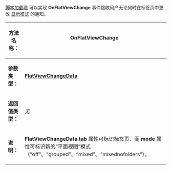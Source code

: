 [脚本加载项](/Manual/scripting/script_add-ins/README.zh.md) 可以实现 **OnFlatViewChange** 事件接收用户无论何时在标签页中更改 [显示模式](/Manual/basic_concepts/the_lister/view_modes.zh.md) 的通知。

<table>
<thead><tr><th>

**方法名称：**</th><th>
OnFlatViewChange
</th></tr></thead><tbody><tr><td>

**参数类型：**</td><td>

**[FlatViewChangeData](../scripting_objects/flatviewchangedata.zh.md)**
</td></tr><tr><td>

**返回值类型：**</td><td>

*无*
</td></tr><tr><td>

**说明：**</td><td>

**FlatViewChangeData.tab** 属性可标识标签页，而 **mode** 属性可标识新的“平面视图”模式（“off”、“grouped”、“mixed”、“mixednofolders”）。
</td></tr></tbody>
</table>